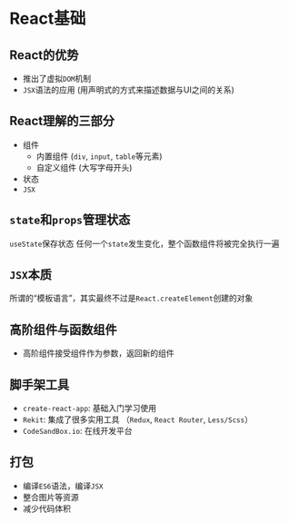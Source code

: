 # React基础

## React的优势
- 推出了虚拟`DOM`机制
- `JSX`语法的应用 (用声明式的方式来描述数据与UI之间的关系)

## React理解的三部分
- 组件
  - 内置组件 (`div`, `input`, `table`等元素)
  - 自定义组件 (大写字母开头)
- 状态
- `JSX`

## `state`和`props`管理状态
`useState`保存状态
任何一个`state`发生变化，整个函数组件将被完全执行一遍

## `JSX`本质
所谓的“模板语言”，其实最终不过是`React.createElement`创建的对象

## 高阶组件与函数组件
- 高阶组件接受组件作为参数，返回新的组件

## 脚手架工具
- `create-react-app`: 基础入门学习使用
- `Rekit`: 集成了很多实用工具 （`Redux`, `React Router`, `Less/Scss`）
- `CodeSandBox.io`: 在线开发平台

## 打包
- 编译`ES6`语法，编译`JSX`
- 整合图片等资源
- 减少代码体积
